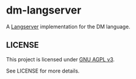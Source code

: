 # dm-langserver

A [Langserver]("https://langserver.org") implementation for the DM language.

## LICENSE

This project is licensed under [GNU AGPL v3](https://www.gnu.org/licenses/agpl-3.0.html).

See LICENSE for more details.
